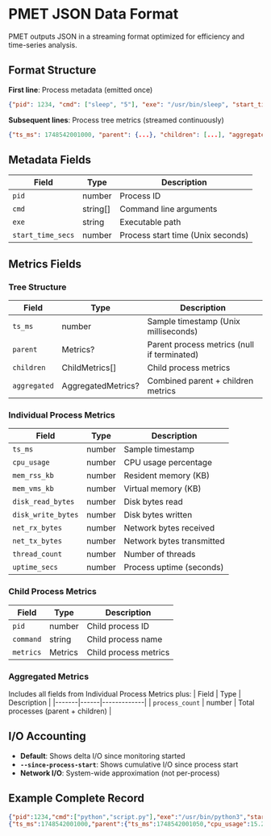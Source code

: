 # PMET JSON Data Format

PMET outputs JSON in a streaming format optimized for efficiency and time-series analysis.

## Format Structure

**First line**: Process metadata (emitted once)
```json
{"pid": 1234, "cmd": ["sleep", "5"], "exe": "/usr/bin/sleep", "start_time_secs": 1748542000}
```

**Subsequent lines**: Process tree metrics (streamed continuously)
```json
{"ts_ms": 1748542001000, "parent": {...}, "children": [...], "aggregated": {...}}
```

## Metadata Fields

| Field | Type | Description |
|-------|------|-------------|
| `pid` | number | Process ID |
| `cmd` | string[] | Command line arguments |
| `exe` | string | Executable path |
| `start_time_secs` | number | Process start time (Unix seconds) |

## Metrics Fields

### Tree Structure
| Field | Type | Description |
|-------|------|-------------|
| `ts_ms` | number | Sample timestamp (Unix milliseconds) |
| `parent` | Metrics? | Parent process metrics (null if terminated) |
| `children` | ChildMetrics[] | Child process metrics |
| `aggregated` | AggregatedMetrics? | Combined parent + children metrics |

### Individual Process Metrics
| Field | Type | Description |
|-------|------|-------------|
| `ts_ms` | number | Sample timestamp |
| `cpu_usage` | number | CPU usage percentage |
| `mem_rss_kb` | number | Resident memory (KB) |
| `mem_vms_kb` | number | Virtual memory (KB) |
| `disk_read_bytes` | number | Disk bytes read |
| `disk_write_bytes` | number | Disk bytes written |
| `net_rx_bytes` | number | Network bytes received |
| `net_tx_bytes` | number | Network bytes transmitted |
| `thread_count` | number | Number of threads |
| `uptime_secs` | number | Process uptime (seconds) |

### Child Process Metrics
| Field | Type | Description |
|-------|------|-------------|
| `pid` | number | Child process ID |
| `command` | string | Child process name |
| `metrics` | Metrics | Child process metrics |

### Aggregated Metrics
Includes all fields from Individual Process Metrics plus:
| Field | Type | Description |
|-------|------|-------------|
| `process_count` | number | Total processes (parent + children) |

## I/O Accounting

- **Default**: Shows delta I/O since monitoring started
- **`--since-process-start`**: Shows cumulative I/O since process start
- **Network I/O**: System-wide approximation (not per-process)

## Example Complete Record

```json
{"pid":1234,"cmd":["python","script.py"],"exe":"/usr/bin/python3","start_time_secs":1748542000}
{"ts_ms":1748542001000,"parent":{"ts_ms":1748542001050,"cpu_usage":15.2,"mem_rss_kb":8192,"mem_vms_kb":32768,"disk_read_bytes":1024,"disk_write_bytes":2048,"net_rx_bytes":512,"net_tx_bytes":256,"thread_count":3,"uptime_secs":1},"children":[{"pid":1235,"command":"worker","metrics":{"ts_ms":1748542001060,"cpu_usage":5.1,"mem_rss_kb":4096,"mem_vms_kb":16384,"disk_read_bytes":512,"disk_write_bytes":0,"net_rx_bytes":0,"net_tx_bytes":0,"thread_count":1,"uptime_secs":1}}],"aggregated":{"ts_ms":1748542001000,"cpu_usage":20.3,"mem_rss_kb":12288,"mem_vms_kb":49152,"disk_read_bytes":1536,"disk_write_bytes":2048,"net_rx_bytes":512,"net_tx_bytes":256,"thread_count":4,"process_count":2,"uptime_secs":1}}
```